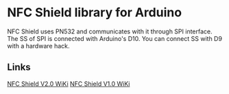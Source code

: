 # NFC Shield library for Arduino

NFC Shield uses PN532 and communicates with it through SPI interface.
The SS of SPI is connected with Arduino's D10. You can connect SS with
D9 with a hardware hack.

## Links

[NFC Shield V2.0 WiKi](http://www.seeedstudio.com/wiki/NFC_Shield_V2.0)
[NFC Shield V1.0 WiKi](http://www.seeedstudio.com/wiki/NFC_Shield_V1.0)
